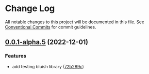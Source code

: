# Change Log

All notable changes to this project will be documented in this file.
See [Conventional Commits](https://conventionalcommits.org) for commit guidelines.

## [0.0.1-alpha.5](https://github.com/its-bluish/bluish/compare/@bluish/core@0.0.1-alpha.4...@bluish/core@0.0.1-alpha.5) (2022-12-01)


### Features

* add testing bluish library ([72b289c](https://github.com/its-bluish/bluish/commit/72b289c8158bc58dc74340ca31eb2be0ebcf959d))

